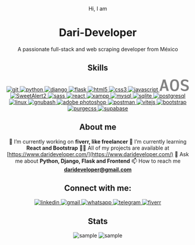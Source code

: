 <div align="center">

Hi, I am
# Dari-Developer
A passionate full-stack and web scraping developer from México

## Skills

<div>
<a href="https://git-scm.com/">
  <img src="https://cdn.svgporn.com/logos/git-icon.svg" width="50" alt="git" title="git">
</a>
<a href="https://www.python.org/">
  <img src="https://cdn.svgporn.com/logos/python.svg" width="50" alt="python" title="python">
</a>
<a href="https://www.djangoproject.com/">
  <img src="https://cdn.svgporn.com/logos/django-icon.svg" width="50" alt="django" title="django">
</a>
<a href="https://flask.palletsprojects.com/en/2.2.x/">
  <img src="https://cdn.svgporn.com/logos/flask.svg" width="50" alt="flask" title="flask">
</a>
<a href="https://developer.mozilla.org/es/docs/Web/HTML">
  <img src="https://cdn.svgporn.com/logos/html-5.svg" width="50" alt="html5" title="html5">
</a>
<a href="https://developer.mozilla.org/es/docs/Web/CSS">
  <img src="https://cdn.svgporn.com/logos/css-3.svg" width="50" alt="css3" title="css3">
</a>
<a href="https://developer.mozilla.org/es/docs/Web/javascript">
  <img src="https://cdn.svgporn.com/logos/javascript.svg" width="50" alt="javascript" title="javascript">
</a>
<a href="https://michalsnik.github.io/aos/">
  <img src="https://raw.githubusercontent.com/DariHernandez/DariHernandez/main/imgs/aos.svg" width="80" alt="aos" title="aos">
</a>
<a href="https://sweetalert2.github.io/">
  <img src="https://github.com/sweetalert2/sweetalert2/raw/main/assets/swal2-logo.png" width="100" alt="SweetAlert2" title="SweetAlert2">
</a>
<a href="https://sass-lang.com/">
  <img src="https://cdn.svgporn.com/logos/sass.svg" width="50" alt="sass" title="sass">
</a>
<a href="https://es.reactjs.org/">
  <img src="https://cdn.svgporn.com/logos/react.svg" width="50" alt="react" title="react">
</a>
<a href="https://www.apachefriends.org/es/index.html">
  <img src="https://cdn.svgporn.com/logos/xampp.svg" width="50" alt="xampp" title="xampp">
</a>
<a href="https://www.mysql.com/">
  <img src="https://cdn.svgporn.com/logos/mysql.svg" width=80" alt="mysql" title="mysql">
</a>
<a href="https://sqlite.org/index.html">
  <img src="https://cdn.svgporn.com/logos/sqlite.svg" width="100" alt="sqlite" title="sqlite">
</a>
<a href="https://www.postgresql.org/">
  <img src="https://cdn.svgporn.com/logos/postgresql.svg" width="50" alt="postgresql" title="postgresql">
</a>
<a href="https://en.wikipedia.org/wiki/Linux">
  <img src="https://cdn.svgporn.com/logos/linux-tux.svg" width="50" alt="linux" title="linux">
</a>
<a href="https://www.gnu.org/software/bash/">
  <img src="https://cdn.svgporn.com/logos/bash-icon.svg" width="50" alt="gnubash" title="gnubash">
</a>
<a href="https://www.adobe.com/mx/products/photoshop.html">
  <img src="https://cdn.svgporn.com/logos/adobe-photoshop.svg" width="50" alt="adobe photoshop" title="adobe photoshop">
</a>
<a href="https://www.postman.com/">
  <img src="https://cdn.svgporn.com/logos/postman-icon.svg" width="50" alt="postman" title="postman">
</a>
<a href="https://vitejs.dev/">
  <img src="https://cdn.svgporn.com/logos/vitejs.svg" width="50" alt="vitejs" title="vitejs">
</a>
<a href="https://getbootstrap.com/">
  <img src="https://cdn.svgporn.com/logos/bootstrap.svg" width="60" alt="bootstrap" title="bootstrap">
</a>
<a href="https://purgecss.com/">
  <img src="https://i.imgur.com/UEiUiJ0.png" width="50" alt="purgecss" title="purgecss">
</a>
<a href="https://supabase.com/">
  <img src="https://cdn.svgporn.com/logos/supabase-icon.svg" width="50" alt="supabase" title="supabase">
</a>
</div>

## About me

🔭 I’m currently working on **fiverr, like freelancer**
🌱 I’m currently learning **React and Bootstrap**
👨‍💻 All of my projects are available at [https://www.darideveloper.com/](https://www.darideveloper.com/)
💬 Ask me about **Python, Django, Flask and Frontend**
📫 How to reach me **darideveloper@gmail.com**

## Connect with me:

<div align="center">

<a href="https://www.linkedin.com/in/francisco-dari-hernandez-6456b6181/" target="blank">
<img src="https://cdn.svgporn.com/logos/linkedin-icon.svg" width="30" alt="linkedin" title="linkedin">
</a>

<a href="mailto:darideveloper@gmail.com" target="blank">
<img src="https://cdn.svgporn.com/logos/google-gmail.svg" width="30" alt="gmail" title="gmail">
</a>

<a href="https://api.whatsapp.com/send?phone=5217295162472" target="blank">
<img src="https://cdn.svgporn.com/logos/whatsapp-icon.svg" width="30" alt="whatsapp" title="whatsapp">
</a>

<a href="https://t.me/DariDeveloper" target="blank">
<img src="https://cdn.svgporn.com/logos/telegram.svg" width="30" alt="telegram" title="telegram">
</a>

<a href="https://www.fiverr.com/darideveloper" target="blank">
<img src="https://user-images.githubusercontent.com/45782139/77510964-c99c5300-6e91-11ea-9a6d-f1f33b56c846.png" width="30" alt="fiverr" title="fiverr">
</a>

</div>

## Stats

![sample](https://github-readme-stats.vercel.app/api/top-langs?username=darihernandez&show_icons=true&locale=en&layout=compact)
![sample](https://github-readme-stats.vercel.app/api?username=darihernandez&show_icons=true&locale=en)
